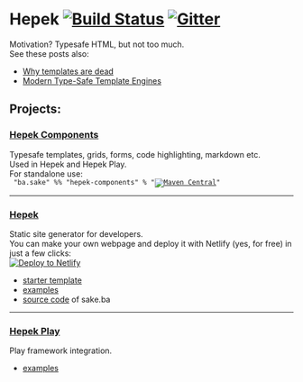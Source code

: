 # Hepek  [![Build Status](	https://img.shields.io/travis/sake92/hepek/master.svg?logo=travis&style=flat-square)](https://travis-ci.org/sake92/hepek) [![Gitter](https://img.shields.io/gitter/room/sake92/hepek.svg?style=flat-square)](https://gitter.im/sake92/hepek?utm_source=badge&utm_medium=badge&utm_campaign=pr-badge&utm_content=badge)

Motivation? Typesafe HTML, but not too much.  
See these posts also: 
- [Why templates are dead](https://codeburst.io/80-of-my-coding-is-doing-this-or-why-templates-are-dead-b640fc149e22)
- [Modern Type-Safe Template Engines](https://dzone.com/articles/modern-type-safe-template-engines)

## Projects:

### [Hepek Components](https://sake92.github.io/hepek/hepek/components/index.html)
Typesafe templates, grids, forms, code highlighting, markdown etc.  
Used in Hepek and Hepek Play.  
For standalone use:  
<code>
"ba.sake" %% "hepek-components" % "[![Maven Central](https://img.shields.io/maven-central/v/ba.sake/hepek_2.13.svg?style=flat-square&label=)](https://mvnrepository.com/artifact/ba.sake/hepek)"
</code>

---
### [Hepek](https://sake92.github.io/hepek/hepek/index.html)
Static site generator for developers.  
You can make your own webpage and deploy it with Netlify (yes, for free) in just a few clicks:  
[![Deploy to Netlify](https://www.netlify.com/img/deploy/button.svg)](https://app.netlify.com/start/deploy?repository=https://github.com/sake92/hepek-starter)

- [starter template](https://github.com/sake92/hepek-starter)
- [examples](https://github.com/sake92/hepek-examples)
- [source code](https://github.com/sake92/sake-ba-source) of sake.ba


---
### [Hepek Play](https://sake92.github.io/hepek/hepek/play/index.html)
Play framework integration.
- [examples](https://github.com/sake92/play-hepek-example)


